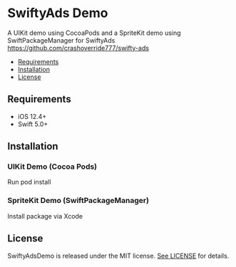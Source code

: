 # SwiftyAds Demo

A UIKit demo using CocoaPods and a SpriteKit demo using SwiftPackageManager for SwiftyAds
https://github.com/crashoverride777/swifty-ads

- [Requirements](#requirements)
- [Installation](#installation)
- [License](#license)

## Requirements

- iOS 12.4+
- Swift 5.0+

## Installation

### UIKit Demo (Cocoa Pods)

Run pod install

### SpriteKit Demo (SwiftPackageManager)

Install package via Xcode

## License

SwiftyAdsDemo is released under the MIT license. [See LICENSE](https://github.com/crashoverride777/swifty-ads-demo/blob/master/LICENSE) for details.
